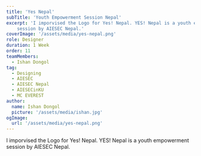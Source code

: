 ```yaml
---
title: 'Yes Nepal'
subTitle: 'Youth Empowerment Session Nepal'
excerpt: 'I imporvised the Logo for Yes! Nepal. YES! Nepal is a youth empowerment
    session by AIESEC Nepal.'
coverImage: '/assets/media/yes-nepal.png'
role: Designer
duration: 1 Week
order: 11
teamMembers:
  - Ishan Dongol
tag:
  - Designing
  - AIESEC
  - AIESEC Nepal
  - AIESECinKU
  - MC EVEREST
author:
  name: Ishan Dongol
  picture: '/assets/media/ishan.jpg'
ogImage:
  url: '/assets/media/yes-nepal.png'
---
```


I imporvised the Logo for Yes! Nepal. YES! Nepal is a youth empowerment
    session by AIESEC Nepal.